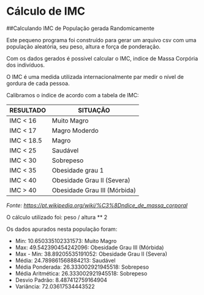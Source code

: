 # Cálculo de IMC

##Calculando IMC de População gerada Randomicamente

Este pequeno programa foi construído para gerar um arquivo csv com uma população aleatória, seu peso, altura e força de ponderação.

Com os dados gerados é possível calcular o IMC, indice de Massa Corpória dos indivíduos.

O IMC é uma medida utilizada internacionalmente par medir o nível de gordura de cada pessoa.  

Calibramos o índice de acordo com a tabela de IMC:  

  
  |RESULTADO|           SITUAÇÃO         |
  |---------|----------------------------|
  |IMC < 16 | Muito Magro                |
  |IMC < 17 |Magro Moderdo               |
  |IMC < 18.5| Magro                 
  |IMC < 25| Saudável
  |IMC < 30| Sobrepeso
  |IMC < 35| Obesidade grau 1
  |IMC < 40| Obesidade Grau II (Severa)
  |IMC > 40| Obesidade Grau III (Mórbida)
  
*Fonte: https://pt.wikipedia.org/wiki/%C3%8Dndice_de_massa_corporal*

O cálculo utilizado foi: peso / altura ** 2

Os dados apurados nesta população foram:

- Min:  10.650335102331573: Muito Magro
- Max:  49.542390454242096: Obesidade Grau III (Mórbida)
- Max - Min:  38.89205535191052: Obesidade Grau II (Severa)
- Média:  24.789861568884213: Saudável
- Média Ponderada:  26.333002921945518: Sobrepeso
- Média Aritmética:  26.333002921945518: Sobrepeso
- Desvio Padrão:  8.487412759164904
- Variância:  72.03617534443522


